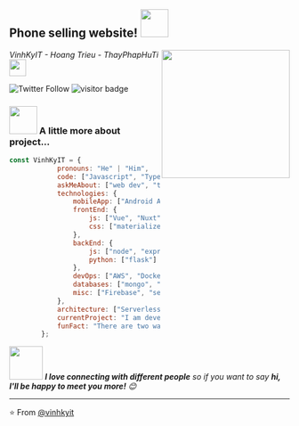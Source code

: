 <h2>Phone selling website! <img src="https://media.giphy.com/media/12oufCB0MyZ1Go/giphy.gif" width="50"></h2>
<img align='right' src="https://media.giphy.com/media/M9gbBd9nbDrOTu1Mqx/giphy.gif" width="230">
<p><em>VinhKyIT - Hoang Trieu - ThayPhapHuTi <img src="https://media.giphy.com/media/WUlplcMpOCEmTGBtBW/giphy.gif" width="30"> 
</em></p>

![Twitter Follow](https://img.shields.io/twitter/follow/HackerJax?label=Follow)
<img src="https://visitor-badge.glitch.me/badge?page_id=vinhkyit.do-an-cnpmnc" alt="visitor badge"/>
### <img src="https://media.giphy.com/media/VgCDAzcKvsR6OM0uWg/giphy.gif" width="50"> A little more about project...  

```javascript
const VinhKyIT = {
            pronouns: "He" | "Him",
            code: ["Javascript", "Typescript", "Python", "Java", "php"],
            askMeAbout: ["web dev", "tech", "app dev", "photography"],
            technologies: {
                mobileApp: ["Android App"],
                frontEnd: {
                    js: ["Vue", "Nuxt"],
                    css: ["materialize", "vuetify", "bootstrap"]
                },
                backEnd: {
                    js: ["node", "express"],
                    python: ["flask"]
                },
                devOps: ["AWS", "Docker🐳", "Route53", "Nginx"],
                databases: ["mongo", "MySql", "sqlite"],
                misc: ["Firebase", "selenium", "open-cv", "php", "SuiteScript"]
            },
            architecture: ["Serverless Architecture", "Progressive web applications", "Single page applications"],
            currentProject: "I am developing Extension for NetSuite using SuiteScript2.0",
            funFact: "There are two ways to write error-free programs; only the third one works"
        };
```

<img src="https://media.giphy.com/media/LnQjpWaON8nhr21vNW/giphy.gif" width="60"> <em><b>I love connecting with different people</b> so if you want to say <b>hi, I'll be happy to meet you more!</b> 😊</em>

---

⭐️ From [@vinhkyit](https://github.com/vinhkyit)
